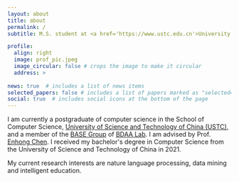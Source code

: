 ```yaml
---
layout: about
title: about
permalink: /
subtitle: M.S. student at <a href='https://www.ustc.edu.cn'>University of Science and Technology of China</a>

profile:
  align: right
  image: prof_pic.jpeg
  image_circular: false # crops the image to make it circular
  address: >
    
news: true  # includes a list of news items
selected_papers: false # includes a list of papers marked as "selected={true}"
social: true  # includes social icons at the bottom of the page
---
```


I am currently a postgraduate of computer science in the School of Computer Science, [University of Science and Technology of China (USTC)](https://www.ustc.edu.cn), and a member of the [BASE Group](http://base.ustc.edu.cn) of [BDAA Lab](http://bigdata.ustc.edu.cn). I am advised by Prof. [Enhong Chen](http://staff.ustc.edu.cn/~cheneh/). I received my bachelor's degree in Computer Science from the University of Science and Technology of China in 2021.

My current research interests are nature language processing, data mining and intelligent education.
